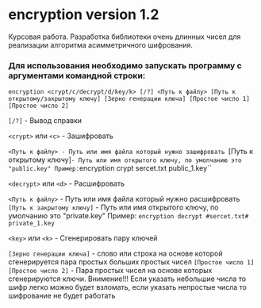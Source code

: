 # encryption version 1.2
Курсовая работа. Разработка библиотеки очень длинных чисел для реализации алгоритма асимметричного шифрования.

### Для использования необходимо запускать программу с аргументами командной строки:
`encryption <crypt/c/decrypt/d/key/k> [/?] <Путь к файлу> [Путь к открытому/закрытому ключу] [Зерно генерации ключа] [Простое число 1] [Простое число 2]`

`[/?]` - Вывод справки

`<crypt>` или `<c>` - Зашифровать

`<Путь к файлу> - Путь или имя файла который нужно зашифровать
`[Путь к открытому ключу]` - Путь или имя открытого ключу, по умолчанию это "public.key"
Пример: `encryption crypt sercet.txt public_1.key``

`<decrypt>` или `<d>` - Расшифровать

`<Путь к файлу>` - Путь или имя файла который нужно расшифровать
`[Путь к закрытому ключу]` - Путь или имя открытого ключу, по умолчанию это "private.key"
Пример: `encryption decrypt #sercet.txt# private_1.key`

`<key>` или `<k>` - Сгенерировать пару ключей

`[Зерно генерации ключа]` - слово или строка на основе которой сгенерируется пара простых больших простых чисел
`[Простое число 1] [Простое число 2]` - Пара простых чисел на основе которых сгенерируются ключи.
Внимение!!! Если указать небольшие числа то шифр легко можно будет взломать, если указать непростые числа то шифрование не будет работать
